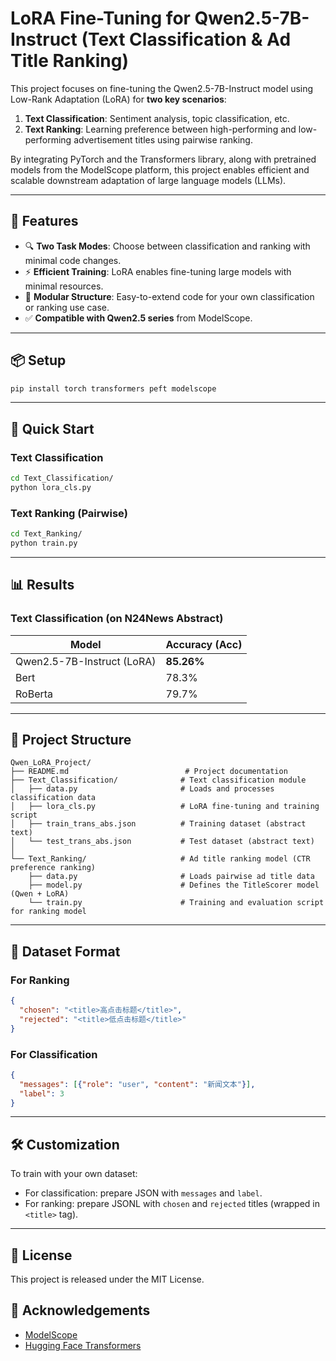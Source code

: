 # LoRA Fine-Tuning for Qwen2.5-7B-Instruct (Text Classification & Ad Title Ranking)

This project focuses on fine-tuning the Qwen2.5-7B-Instruct model using Low-Rank Adaptation (LoRA) for **two key scenarios**:

1. **Text Classification**: Sentiment analysis, topic classification, etc.  
2. **Text Ranking**: Learning preference between high-performing and low-performing advertisement titles using pairwise ranking.

By integrating PyTorch and the Transformers library, along with pretrained models from the ModelScope platform, this project enables efficient and scalable downstream adaptation of large language models (LLMs).

---

## 🧠 Features

- 🔍 **Two Task Modes**: Choose between classification and ranking with minimal code changes.
- ⚡ **Efficient Training**: LoRA enables fine-tuning large models with minimal resources.
- 🧱 **Modular Structure**: Easy-to-extend code for your own classification or ranking use case.
- ✅ **Compatible with Qwen2.5 series** from ModelScope.

---

## 📦 Setup

```bash
pip install torch transformers peft modelscope
```

---

## 🏁 Quick Start

### Text Classification

```bash
cd Text_Classification/
python lora_cls.py
```

### Text Ranking (Pairwise)

```bash
cd Text_Ranking/
python train.py
```

---

## 📊 Results

### Text Classification (on N24News Abstract)
| Model                        | Accuracy (Acc) |
|-----------------------------|----------------|
| Qwen2.5-7B-Instruct (LoRA)  | **85.26%**     |
| Bert                        | 78.3%          |
| RoBerta                     | 79.7%          |

---

## 📁 Project Structure

```
Qwen_LoRA_Project/
├── README.md                          # Project documentation
├── Text_Classification/              # Text classification module
│   ├── data.py                       # Loads and processes classification data
│   ├── lora_cls.py                   # LoRA fine-tuning and training script
│   ├── train_trans_abs.json          # Training dataset (abstract text)
│   └── test_trans_abs.json           # Test dataset (abstract text)
│
└── Text_Ranking/                     # Ad title ranking model (CTR preference ranking)
    ├── data.py                       # Loads pairwise ad title data
    ├── model.py                      # Defines the TitleScorer model (Qwen + LoRA)
    └── train.py                      # Training and evaluation script for ranking model
```

---

## 🧪 Dataset Format

### For Ranking

```json
{
  "chosen": "<title>高点击标题</title>",
  "rejected": "<title>低点击标题</title>"
}
```

### For Classification

```json
{
  "messages": [{"role": "user", "content": "新闻文本"}],
  "label": 3
}
```

---

## 🛠️ Customization

To train with your own dataset:

- For classification: prepare JSON with `messages` and `label`.
- For ranking: prepare JSONL with `chosen` and `rejected` titles (wrapped in `<title>` tag).

---

## 📜 License

This project is released under the MIT License.

## 🙏 Acknowledgements

- [ModelScope](https://modelscope.cn/)
- [Hugging Face Transformers](https://huggingface.co/)
